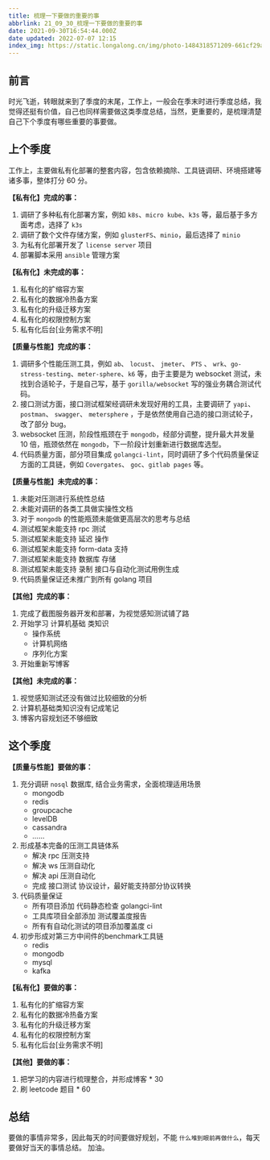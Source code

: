 ```yaml
---
title: 梳理一下要做的重要的事
abbrlink: 21_09_30_梳理一下要做的重要的事
date: 2021-09-30T16:54:44.000Z
date updated: 2022-07-07 12:15
index_img: https://static.longalong.cn/img/photo-1484318571209-661cf29a69c3
---
```


## 前言

时光飞逝，转眼就来到了季度的末尾，工作上，一般会在季末时进行季度总结，我觉得还挺有价值，自己也同样需要做这类季度总结，当然，更重要的，是梳理清楚自己下个季度有哪些重要的事要做。

## 上个季度

工作上，主要做私有化部署的整套内容，包含依赖摘除、工具链调研、环境搭建等诸多事，整体打分 60 分。

**【私有化】完成的事：**

1. 调研了多种私有化部署方案，例如 `k8s`、`micro kube`、`k3s` 等，最后基于多方面考虑，选择了 `k3s`
2. 调研了数个文件存储方案，例如 `glusterFS`、`minio`，最后选择了 `minio`
3. 为私有化部署开发了 `license server` 项目
4. 部署脚本采用 `ansible` 管理方案

**【私有化】未完成的事：**

1. 私有化的扩缩容方案
2. 私有化的数据冷热备方案
3. 私有化的升级迁移方案
4. 私有化的权限控制方案
5. 私有化后台[业务需求不明]

**【质量与性能】完成的事：**

1. 调研多个性能压测工具，例如 `ab`、 `locust`、 `jmeter`、 `PTS` 、 `wrk`、`go-stress-testing`、`meter-sphere`、`k6` 等，由于主要是为 websocket 测试，未找到合适轮子，于是自己写，基于 `gorilla/websocket` 写的强业务耦合测试代码。
2. 接口测试方面，接口测试框架经调研未发现好用的工具，主要调研了 `yapi`、 `postman`、 `swagger`、 `metersphere` ，于是依然使用自己造的接口测试轮子，改了部分 bug。
3. websocket 压测，阶段性瓶颈在于 `mongodb`，经部分调整，提升最大并发量 10 倍，瓶颈依然在 `mongodb`，下一阶段计划重新进行数据库选型。
4. 代码质量方面，部分项目集成 `golangci-lint`，同时调研了多个代码质量保证方面的工具链，例如 `Covergates`、 `goc`、`gitlab pages` 等。

**【质量与性能】未完成的事：**

1. 未能对压测进行系统性总结
2. 未能对调研的各类工具做实操性文档
3. 对于 `mongodb` 的性能瓶颈未能做更高层次的思考与总结
4. 测试框架未能支持 rpc 测试
5. 测试框架未能支持 延迟 操作
6. 测试框架未能支持 form-data 支持
7. 测试框架未能支持 数据库 存储
8. 测试框架未能支持 录制 接口与自动化测试用例生成
9. 代码质量保证还未推广到所有 golang 项目

**【其他】完成的事：**

1. 完成了截图服务器开发和部署，为视觉感知测试铺了路
2. 开始学习 计算机基础 类知识
   - 操作系统
   - 计算机网络
   - 序列化方案
3. 开始重新写博客

**【其他】未完成的事：**

1. 视觉感知测试还没有做过比较细致的分析
2. 计算机基础类知识没有记成笔记
3. 博客内容规划还不够细致

## 这个季度

**【质量与性能】要做的事：**

1. 充分调研 `nosql` 数据库, 结合业务需求，全面梳理适用场景
   - mongodb
   - redis
   - groupcache
   - levelDB
   - cassandra
   - ……
2. 形成基本完备的压测工具链体系
   - 解决 rpc 压测支持
   - 解决 ws 压测自动化
   - 解决 api 压测自动化
   - 完成 接口测试 协议设计，最好能支持部分协议转换
3. 代码质量保证
   - 所有项目添加 代码静态检查 golangci-lint
   - 工具库项目全部添加 测试覆盖度报告
   - 所有有自动化测试的项目添加覆盖度 ci
4. 初步形成对第三方中间件的benchmark工具链
   - redis
   - mongodb
   - mysql
   - kafka

**【私有化】要做的事：**

1. 私有化的扩缩容方案
2. 私有化的数据冷热备方案
3. 私有化的升级迁移方案
4. 私有化的权限控制方案
5. 私有化后台[业务需求不明]

**【其他】要做的事：**

1. 把学习的内容进行梳理整合，并形成博客 * 30
2. 刷 leetcode 题目 * 60

## 总结

要做的事情非常多，因此每天的时间要做好规划，不能 `什么堆到眼前再做什么`，每天要做好当天的事情总结。
加油。
